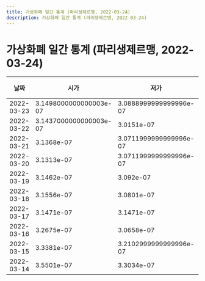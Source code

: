 ```yaml
---
title: 가상화폐 일간 통계 (파리생제르맹, 2022-03-24)
description: 가상화폐 일간 통계 (파리생제르맹, 2022-03-24)
---
```


가상화폐 일간 통계 (파리생제르맹, 2022-03-24)
===

|날짜|시가|저가|고가|종가|비고|
|--|--|--|--|--|--|
|2022-03-23|3.1498000000000003e-07|3.0888999999999996e-07|3.2999e-07|3.0888999999999996e-07|    |
|2022-03-22|3.1437000000000003e-07|3.0151e-07|3.3176e-07|3.1501e-07|    |
|2022-03-21|3.1368e-07|3.0711999999999996e-07|3.2248999999999997e-07|3.1437000000000003e-07|    |
|2022-03-20|3.1313e-07|3.0711999999999996e-07|3.245e-07|3.0856999999999996e-07|    |
|2022-03-19|3.1462e-07|3.092e-07|3.6000000000000005e-07|3.1313e-07|    |
|2022-03-18|3.1556e-07|3.0801e-07|3.2262e-07|3.1531000000000004e-07|    |
|2022-03-17|3.1471e-07|3.1471e-07|3.2447e-07|3.1556e-07|    |
|2022-03-16|3.2675e-07|3.0658e-07|3.2848000000000004e-07|3.1451e-07|    |
|2022-03-15|3.3381e-07|3.2102999999999996e-07|3.4453000000000003e-07|3.2203e-07|    |
|2022-03-14|3.5501e-07|3.3034e-07|3.8107e-07|3.3635e-07|    |
